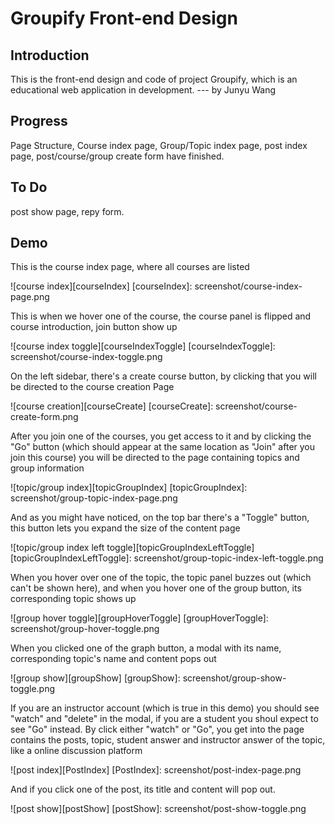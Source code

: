 Groupify Front-end Design
===

Introduction
---
This is the front-end design and code of project Groupify, which is an educational web application in development. --- by Junyu Wang

Progress
---
Page Structure, Course index page, Group/Topic index page, post index page, post/course/group create form have finished.

To Do
---
post show page, repy form.

Demo
---
This is the course index page, where all courses are listed

![course index][courseIndex]
[courseIndex]: screenshot/course-index-page.png

This is when we hover one of the course, the course panel is flipped and course introduction, join button show up

![course index toggle][courseIndexToggle]
[courseIndexToggle]: screenshot/course-index-toggle.png

On the left sidebar, there's a create course button, by clicking that you will be directed to the course creation Page

![course creation][courseCreate]
[courseCreate]: screenshot/course-create-form.png

After you join one of the courses, you get access to it and by clicking the "Go" button (which should appear at the same location as "Join" after you join this course) you will be directed to the page containing topics and group information

![topic/group index][topicGroupIndex]
[topicGroupIndex]: screenshot/group-topic-index-page.png

And as you might have noticed, on the top bar there's a "Toggle" button, this button lets you expand the size of the content page

![topic/group index left toggle][topicGroupIndexLeftToggle]
[topicGroupIndexLeftToggle]: screenshot/group-topic-index-left-toggle.png

When you hover over one of the topic, the topic panel buzzes out (which can't be shown here), and when you hover one of the group button, its corresponding topic shows up

![group hover toggle][groupHoverToggle]
[groupHoverToggle]: screenshot/group-hover-toggle.png

When you clicked one of the graph button, a modal with its name, corresponding topic's name and content pops out

![group show][groupShow]
[groupShow]: screenshot/group-show-toggle.png

If you are an instructor account (which is true in this demo) you should see "watch" and "delete" in the modal, if you are a student you shoul expect to see "Go" instead. By click either "watch" or "Go", you get into the page contains the posts, topic, student answer and instructor answer of the topic, like a online discussion platform

![post index][PostIndex]
[PostIndex]: screenshot/post-index-page.png 

And if you click one of the post, its title and content will pop out.

![post show][postShow]
[postShow]: screenshot/post-show-toggle.png


